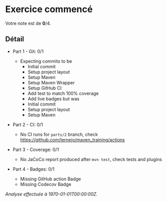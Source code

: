 # Exercice commencé
Votre note est de **0**/4.

## Détail
* Part 1 - Git: 0/1
    * Expecting commits to be
        * Initial commit
        * Setup project layout
        * Setup Maven
        * Setup Maven Wrapper
        * Setup GitHub CI
        * Add test to match 100% coverage
        * Add live badges
          but was
        * Initial commit
        * Setup project layout
        * Setup Maven


* Part 2 - CI: 0/1
    * No CI runs for `parts/2` branch, check https://github.com/lernejo/maven_training/actions

* Part 3 - Coverage: 0/1
    * No JaCoCo report produced after `mvn test`, check tests and plugins

* Part 4 - Badges: 0/1
    * Missing GitHub action Badge
    * Missing Codecov Badge



*Analyse effectuée à 1970-01-01T00:00:00Z.*
